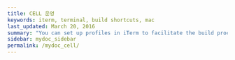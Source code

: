 ```yaml
---
title: CELL 운영
keywords: iterm, terminal, build shortcuts, mac
last_updated: March 20, 2016
summary: "You can set up profiles in iTerm to facilitate the build process with just a few clicks. This can make it a lot easier to quickly build multiple outputs."
sidebar: mydoc_sidebar
permalink: /mydoc_cell/
---
```


